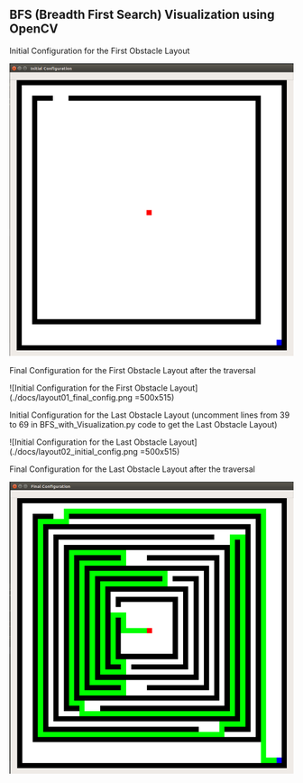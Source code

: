 ## BFS (Breadth First Search) Visualization using OpenCV

Initial Configuration for the First Obstacle Layout

![Initial Configuration for the First Obstacle Layout](./docs/layout01_initial_config.png)

Final Configuration for the First Obstacle Layout after the traversal

![Initial Configuration for the First Obstacle Layout](./docs/layout01_final_config.png =500x515)

Initial Configuration for the Last Obstacle Layout (uncomment lines from 39 to 69 in BFS_with_Visualization.py code to get the Last Obstacle Layout)

![Initial Configuration for the Last Obstacle Layout](./docs/layout02_initial_config.png =500x515)

Final Configuration for the Last Obstacle Layout after the traversal

![Initial Configuration for the First Obstacle Layout](./docs/layout02_final_config.png )
